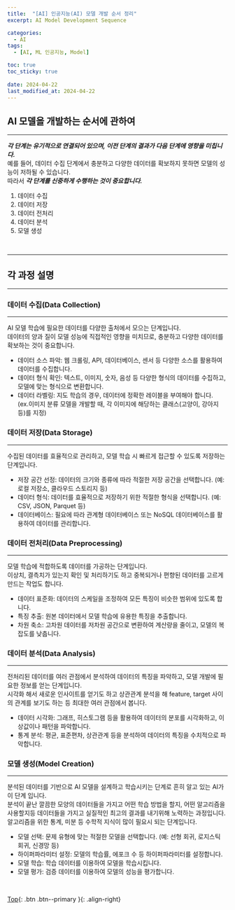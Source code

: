 ```yaml
---
title:  "[AI] 인공지능(AI) 모델 개발 순서 정리"
excerpt: AI Model Development Sequence

categories:
  - AI
tags:
  - [AI, ML 인공지능, Model]

toc: true
toc_sticky: true
 
date: 2024-04-22
last_modified_at: 2024-04-22
---
```


## AI 모델을 개발하는 순서에 관하여
---

***각 단계는 유기적으로 연결되어 있으며, 이전 단계의 결과가 다음 단계에 영향을 미칩니다.*** <br> 
예를 들어, 데이터 수집 단계에서 충분하고 다양한 데이터를 확보하지 못하면 모델의 성능이 저하될 수 있습니다. <br> 
따라서  ***각 단계를 신중하게 수행하는 것이 중요합니다.***  <br> 

1. 데이터 수집
2. 데이터 저장
3. 데이터 전처리
4. 데이터 분석
5. 모델 생성


<br> 

---
## 각 과정 설명
---

### 데이터 수집(Data Collection)
---
AI 모델 학습에 필요한 데이터를 다양한 출처에서 모으는 단계입니다. <br> 
데이터의 양과 질이 모델 성능에 직접적인 영향을 미치므로, 충분하고 다양한 데이터를 확보하는 것이 중요합니다. <br>

* 데이터 소스 파악: 웹 크롤링, API, 데이터베이스, 센서 등 다양한 소스를 활용하여 데이터를 수집합니다.
* 데이터 형식 확인: 텍스트, 이미지, 숫자, 음성 등 다양한 형식의 데이터를 수집하고, 모델에 맞는 형식으로 변환합니다.
* 데이터 라벨링: 지도 학습의 경우, 데이터에 정확한 레이블을 부여해야 합니다.<br> (ex.이미지 분류 모델을 개발할 때, 각 이미지에 해당하는 클래스(고양이, 강아지 등)를 지정)


### 데이터 저장(Data Storage)
---
수집된 데이터를 효율적으로 관리하고, 모델 학습 시 빠르게 접근할 수 있도록 저장하는 단계입니다.<br>

* 저장 공간 선정: 데이터의 크기와 종류에 따라 적절한 저장 공간을 선택합니다. (예: 로컬 저장소, 클라우드 스토리지 등)
* 데이터 형식: 데이터를 효율적으로 저장하기 위한 적절한 형식을 선택합니다. (예: CSV, JSON, Parquet 등)
* 데이터베이스: 필요에 따라 관계형 데이터베이스 또는 NoSQL 데이터베이스를 활용하여 데이터를 관리합니다.


### 데이터 전처리(Data Preprocessing)
---
모델 학습에 적합하도록 데이터를 가공하는 단계입니다.<br>
이상치, 결측치가 있는지 확인 및 처리하기도 하고 중복되거나 편향된 데이터를 고르게 만드는 작업도 합니다.<br>

* 데이터 표준화: 데이터의 스케일을 조정하여 모든 특징이 비슷한 범위에 있도록 합니다.
* 특징 추출: 원본 데이터에서 모델 학습에 유용한 특징을 추출합니다.
* 차원 축소: 고차원 데이터를 저차원 공간으로 변환하여 계산량을 줄이고, 모델의 복잡도를 낮춥니다.


### 데이터 분석(Data Analysis)
---
전처리된 데이터를 여러 관점에서 분석하여 데이터의 특징을 파악하고, 모델 개발에 필요한 정보를 얻는 단계입니다.<br>
시각화 해서 새로운 인사이트를 얻기도 하고 상관관계 분석을 해 feature, target 사이의 관계를 보기도 하는 등 최대한 여러 관점에서 봅니다.<br>

* 데이터 시각화: 그래프, 히스토그램 등을 활용하여 데이터의 분포를 시각화하고, 이상값이나 패턴을 파악합니다.
* 통계 분석: 평균, 표준편차, 상관관계 등을 분석하여 데이터의 특징을 수치적으로 파악합니다.



### 모델 생성(Model Creation)
---
분석된 데이터를 기반으로 AI 모델을 설계하고 학습시키는 단계로 흔히 알고 있는 AI가 이 단계 입니다.<br>
분석이 끝난 깔끔한 모양의 데이터들을 가지고 어떤 학습 방법을 할지, 어떤 알고리즘을 사용할지등 데이터들을 가지고 실질적인 최고의 결과를 내기위해 노력하는 과정입니다.<br>
알고리즘을 위한 통계, 미분 등 수학적 지식이 많이 필요시 되는 단계입니다.<br>

* 모델 선택: 문제 유형에 맞는 적절한 모델을 선택합니다. (예: 선형 회귀, 로지스틱 회귀, 신경망 등)
* 하이퍼파라미터 설정: 모델의 학습률, 에포크 수 등 하이퍼파라미터를 설정합니다.
* 모델 학습: 학습 데이터를 이용하여 모델을 학습시킵니다.
* 모델 평가: 검증 데이터를 이용하여 모델의 성능을 평가합니다.


<br> 

[Top](#){: .btn .btn--primary }{: .align-right}